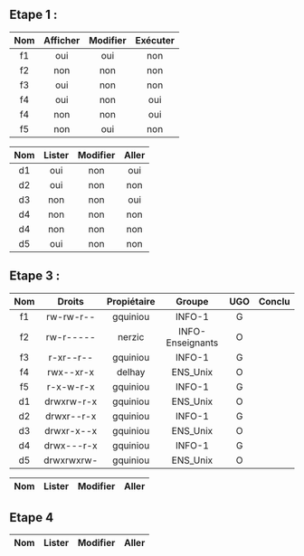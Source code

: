 
## Etape 1 :


|  Nom  | Afficher | Modifier | Exécuter |
| :---: | :------: | :------: | :------: |
|  f1   |   oui    |   oui    |   non    |
|  f2   |   non    |   non    |   non    |
|  f3   |   oui    |   non    |   non    |
|  f4   |   oui    |   non    |   oui    |
|  f4   |   non    |   non    |   oui    |
|  f5   |   non    |   oui    |   non    |





|  Nom  | Lister | Modifier | Aller |
| :---: | :----: | :------: | :---: |
|  d1   |  oui   |   non    |  oui  |
|  d2   |  oui   |   non    |  non  |
|  d3   |  non   |   non    |  oui  |
|  d4   |  non   |   non    |  non  |
|  d4   |  non   |   non    |  non  |
|  d5   |  oui   |   non    |  non  |


## Etape 3 :

|  Nom  |   Droits   | Propiétaire |      Groupe      |  UGO  | Conclu |
| :---: | :--------: | :---------: | :--------------: | :---: | :----: |
|  f1   | rw-rw-r--  |  gquiniou   |      INFO-1      |   G   |        |
|  f2   | rw-r-----  |   nerzic    | INFO-Enseignants |   O   |        |
|  f3   | r-xr--r--  |  gquiniou   |      INFO-1      |   G   |        |
|  f4   | rwx--xr-x  |   delhay    |     ENS_Unix     |   O   |        |
|  f5   | r-x-w-r-x  |  gquiniou   |      INFO-1      |   G   |        |
|  d1   | drwxrw-r-x |  gquiniou   |     ENS_Unix     |   O   |        |
|  d2   | drwxr--r-x |  gquiniou   |      INFO-1      |   G   |        |
|  d3   | drwxr-x--x |  gquiniou   |     ENS_Unix     |   O   |        |
|  d4   | drwx---r-x |  gquiniou   |      INFO-1      |   G   |        |
|  d5   | drwxrwxrw- |  gquiniou   |     ENS_Unix     |   O   |        |

|  Nom  | Lister | Modifier | Aller |
| :---: | :----: | :------: | :---: |


## Etape 4

|  Nom  | Lister | Modifier | Aller |
| :---: | :----: | :------: | :---: |



